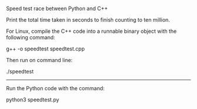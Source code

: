 Speed test race between Python and C++ 

Print the total time taken in seconds to finish counting to ten million. 

For Linux, compile the C++ code into a runnable binary object with the following command: 

g++ -o speedtest speedtest.cpp

Then run on command line:

./speedtest

_____________________________________________________________

Run the Python code with the command:

python3 speedtest.py
